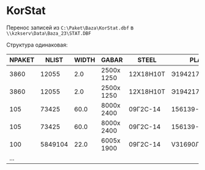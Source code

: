 # KorStat

Перенос записей из `C:\Paket\Baza\KorStat.dbf`
в `\\kzkserv\Data\Baza_23\STAT.DBF`

Структура одинаковая:

| NPAKET | NLIST   | WIDTH | GABAR      | STEEL     | PLAWKA           | KGRUP | WES_L    | PARTID  | SHIDENT         | NAME      | ZAKAZ   | KOL_K | NKOMP | KKOMP | KOL_L | GABAR_D    | WES_D    | DATA     | RTIME | MTIME | SPOS | CEX | NAME_PC | CEX_W |
| ------ | ------- | ----- | ---------- | --------- | ---------------- | ----- | -------- | ------- | --------------- | --------- | ------- | ----- | ----- | ----- | ----- | ---------- | -------- | -------- | ----- | ----- | ---- | --- | ------- | ----- |
| 3860   | 12055   | 2.0   | 2500x 1250 | 12Х18Н10Т | Э194217          | 02    | 49.688   | 63644   | К0364.00.00.007 | ТАБЛИЧКА  | 2028082 | 1     | 1     | 1     | 1     | 230x  162  | 0.593    | 11.01.16 | 1     | 0     | 28   | 950 | TBKR9   | 000   |
| 3860   | 12055   | 2.0   | 2500x 1250 | 12Х18Н10Т | Э194217          | 02    | 49.688   | 63645   | К0364.00.00.008 | ТАБЛИЧКА  | 2028082 | 1     | 1     | 1     | 1     | 230x  162  | 0.593    | 11.01.16 | 1     | 0     | 29   | 950 | TBKR9   | 000   |
| 105    | 73425   | 60.0  | 8000x 2400 | 09Г2С-14  | 156139-38860     | 01    | 9043.200 | 8150493 | К0364.00.00.001 | ЛАПА      | 2028082 | 1     | 1     | 1     | 1     | 600x  500  | 101.547  | 11.01.16 | 92    | 0     | 23   | 380 | TBKR5   | 000   |
| 105    | 73425   | 60.0  | 8000x 2400 | 09Г2С-14  | 156139-38860     | 01    | 9043.200 | 8150494 | К0364.01.00.055 | ПОЛУОБeКА | 2028082 | 1     | 1     | 1     | 2     | 4550x  400 | 1714.440 | 11.01.16 | 92    | 0     | 91   | 400 | TBKR5   | 000   |
| 100    | 5849104 | 22.0  | 6005x 1900 | 09Г2С-14  | V31690Л-2215Т-34 | 01    | 1970.420 | 8150495 | К0364.01.00.017 | ОКАНТОВКА | 2028082 | 2     | 1     | 1     | 2     | 1336x  175 | 80.754   | 11.01.16 | 18    | 0     | 93   | 380 | TBKR5   | 000   |
| ...    |         |       |            |           |                  |       |          |         |                 |           |         |       |       |       |       |            |          |          |       |       |      |     |         |       |
